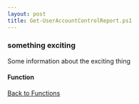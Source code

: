 ```yaml
---
layout: post
title: Get-UserAccountControlReport.ps1
---
```


### something exciting

Some information about the exciting thing

#### Function

<script src="https://gist-it.appspot.com/github.com/BanterBoy/scripts-blog/blob/master/PowerShell/functions/Get-UserAccountControlReport.ps1"></script>

<a href="/menu/_pages/functions.html">Back to Functions</a>
